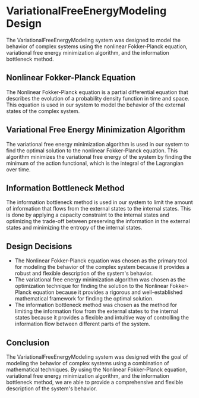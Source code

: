 # VariationalFreeEnergyModeling Design

The VariationalFreeEnergyModeling system was designed to model the behavior of complex systems using the nonlinear Fokker-Planck equation, variational free energy minimization algorithm, and the information bottleneck method.

## Nonlinear Fokker-Planck Equation
The Nonlinear Fokker-Planck equation is a partial differential equation that describes the evolution of a probability density function in time and space. This equation is used in our system to model the behavior of the external states of the complex system.

## Variational Free Energy Minimization Algorithm
The variational free energy minimization algorithm is used in our system to find the optimal solution to the nonlinear Fokker-Planck equation. This algorithm minimizes the variational free energy of the system by finding the minimum of the action functional, which is the integral of the Lagrangian over time.

## Information Bottleneck Method
The information bottleneck method is used in our system to limit the amount of information that flows from the external states to the internal states. This is done by applying a capacity constraint to the internal states and optimizing the trade-off between preserving the information in the external states and minimizing the entropy of the internal states.

## Design Decisions
- The Nonlinear Fokker-Planck equation was chosen as the primary tool for modeling the behavior of the complex system because it provides a robust and flexible description of the system's behavior.
- The variational free energy minimization algorithm was chosen as the optimization technique for finding the solution to the Nonlinear Fokker-Planck equation because it provides a rigorous and well-established mathematical framework for finding the optimal solution.
- The information bottleneck method was chosen as the method for limiting the information flow from the external states to the internal states because it provides a flexible and intuitive way of controlling the information flow between different parts of the system.

## Conclusion
The VariationalFreeEnergyModeling system was designed with the goal of modeling the behavior of complex systems using a combination of mathematical techniques. By using the Nonlinear Fokker-Planck equation, variational free energy minimization algorithm, and the information bottleneck method, we are able to provide a comprehensive and flexible description of the system's behavior.
